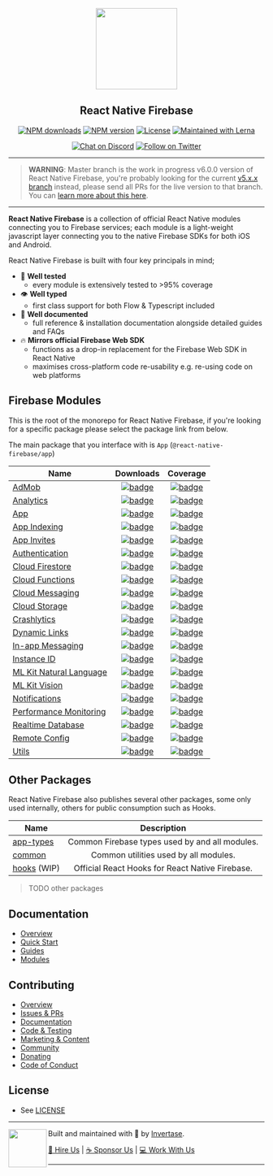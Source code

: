 <p align="center">
  <a href="https://invertase.io/oss/react-native-firebase">
    <img width="160px" src="https://i.imgur.com/JIyBtKW.png"><br/>
  </a>
  <h2 align="center">React Native Firebase</h2>
</p>

<p align="center">
  <a href="https://www.npmjs.com/package/react-native-firebase"><img src="https://img.shields.io/npm/dm/react-native-firebase.svg?style=flat-square" alt="NPM downloads"></a>
  <a href="https://www.npmjs.com/package/react-native-firebase"><img src="https://img.shields.io/npm/v/react-native-firebase.svg?style=flat-square" alt="NPM version"></a>
  <a href="/LICENSE"><img src="https://img.shields.io/npm/l/react-native-firebase.svg?style=flat-square" alt="License"></a>
  <a href="https://lerna.js.org/"><img src="https://img.shields.io/badge/maintained%20with-lerna-cc00ff.svg?style=flat-square" alt="Maintained with Lerna"></a>
</p>

<p align="center">
  <a href="https://invertase.link/discord"><img src="https://img.shields.io/discord/295953187817521152.svg?style=flat-square&colorA=7289da&label=Chat%20on%20Discord" alt="Chat on Discord"></a>
  <a href="https://twitter.com/rnfirebase"><img src="https://img.shields.io/twitter/follow/rnfirebase.svg?style=flat-square&colorA=1da1f2&colorB=&label=Follow%20on%20Twitter" alt="Follow on Twitter"></a>
</p>

---

> **WARNING**: Master branch is the work in progress v6.0.0 version of React Native Firebase, you're probably looking for the current [v5.x.x branch](https://github.com/invertase/react-native-firebase/tree/v5.x.x) instead, please send all PRs for the live version to that branch. You can [learn more about this here](https://invertase.io/blog/react-native-firebase-2019).

---

**React Native Firebase** is a collection of official React Native modules connecting you to Firebase services; each module is a light-weight javascript layer connecting you to the native Firebase SDKs for both iOS and Android.

React Native Firebase is built with four key principals in mind;

- 🧪 **Well tested**
  - every module is extensively tested to >95% coverage
- 👁 **Well typed**
  - first class support for both Flow & Typescript included
- 📄 **Well documented**
  - full reference & installation documentation alongside detailed guides and FAQs
- 🔥 **Mirrors official Firebase Web SDK**
  - functions as a drop-in replacement for the Firebase Web SDK in React Native
  - maximises cross-platform code re-usability e.g. re-using code on web platforms

## Firebase Modules

This is the root of the monorepo for React Native Firebase, if you're looking for a specific package please select the package link from below.

The main package that you interface with is `App` (`@react-native-firebase/app`)

| Name                                                     |                                                                                            Downloads                                                                                            |                                                                Coverage                                                                 |
| -------------------------------------------------------- | :---------------------------------------------------------------------------------------------------------------------------------------------------------------------------------------------: | :-------------------------------------------------------------------------------------------------------------------------------------: |
| [AdMob](/packages/admob)                                 |               [![badge](https://img.shields.io/npm/dm/@react-native-firebase/admob.svg?style=for-the-badge&logo=npm)](https://www.npmjs.com/package/@react-native-firebase/admob)               |               [![badge](https://api.rnfirebase.io/coverage/admob/badge)](https://api.rnfirebase.io/coverage/admob/detail)               |
| [Analytics](/packages/analytics)                         |           [![badge](https://img.shields.io/npm/dm/@react-native-firebase/analytics.svg?style=for-the-badge&logo=npm)](https://www.npmjs.com/package/@react-native-firebase/analytics)           |           [![badge](https://api.rnfirebase.io/coverage/analytics/badge)](https://api.rnfirebase.io/coverage/analytics/detail)           |
| [App](/packages/app)                                     |                 [![badge](https://img.shields.io/npm/dm/@react-native-firebase/app.svg?style=for-the-badge&logo=npm)](https://www.npmjs.com/package/@react-native-firebase/app)                 |                 [![badge](https://api.rnfirebase.io/coverage/app/badge)](https://api.rnfirebase.io/coverage/app/detail)                 |
| [App Indexing](/packages/indexing)                       |            [![badge](https://img.shields.io/npm/dm/@react-native-firebase/indexing.svg?style=for-the-badge&logo=npm)](https://www.npmjs.com/package/@react-native-firebase/indexing)            |            [![badge](https://api.rnfirebase.io/coverage/indexing/badge)](https://api.rnfirebase.io/coverage/indexing/detail)            |
| [App Invites](/packages/invites)                         |             [![badge](https://img.shields.io/npm/dm/@react-native-firebase/invites.svg?style=for-the-badge&logo=npm)](https://www.npmjs.com/package/@react-native-firebase/invites)             |             [![badge](https://api.rnfirebase.io/coverage/invites/badge)](https://api.rnfirebase.io/coverage/invites/detail)             |
| [Authentication](/packages/auth)                         |                [![badge](https://img.shields.io/npm/dm/@react-native-firebase/auth.svg?style=for-the-badge&logo=npm)](https://www.npmjs.com/package/@react-native-firebase/auth)                |                [![badge](https://api.rnfirebase.io/coverage/auth/badge)](https://api.rnfirebase.io/coverage/auth/detail)                |
| [Cloud Firestore](/packages/firestore)                   |           [![badge](https://img.shields.io/npm/dm/@react-native-firebase/firestore.svg?style=for-the-badge&logo=npm)](https://www.npmjs.com/package/@react-native-firebase/firestore)           |           [![badge](https://api.rnfirebase.io/coverage/firestore/badge)](https://api.rnfirebase.io/coverage/firestore/detail)           |
| [Cloud Functions](/packages/functions)                   |           [![badge](https://img.shields.io/npm/dm/@react-native-firebase/functions.svg?style=for-the-badge&logo=npm)](https://www.npmjs.com/package/@react-native-firebase/functions)           |           [![badge](https://api.rnfirebase.io/coverage/functions/badge)](https://api.rnfirebase.io/coverage/functions/detail)           |
| [Cloud Messaging](/packages/messaging)                   |           [![badge](https://img.shields.io/npm/dm/@react-native-firebase/messaging.svg?style=for-the-badge&logo=npm)](https://www.npmjs.com/package/@react-native-firebase/messaging)           |           [![badge](https://api.rnfirebase.io/coverage/messaging/badge)](https://api.rnfirebase.io/coverage/messaging/detail)           |
| [Cloud Storage](/packages/storage)                       |             [![badge](https://img.shields.io/npm/dm/@react-native-firebase/storage.svg?style=for-the-badge&logo=npm)](https://www.npmjs.com/package/@react-native-firebase/storage)             |             [![badge](https://api.rnfirebase.io/coverage/storage/badge)](https://api.rnfirebase.io/coverage/storage/detail)             |
| [Crashlytics](/packages/crashlytics)                     |         [![badge](https://img.shields.io/npm/dm/@react-native-firebase/crashlytics.svg?style=for-the-badge&logo=npm)](https://www.npmjs.com/package/@react-native-firebase/crashlytics)         |         [![badge](https://api.rnfirebase.io/coverage/crashlytics/badge)](https://api.rnfirebase.io/coverage/crashlytics/detail)         |
| [Dynamic Links](/packages/links)                         |               [![badge](https://img.shields.io/npm/dm/@react-native-firebase/links.svg?style=for-the-badge&logo=npm)](https://www.npmjs.com/package/@react-native-firebase/links)               |               [![badge](https://api.rnfirebase.io/coverage/links/badge)](https://api.rnfirebase.io/coverage/links/detail)               |
| [In-app Messaging](/packages/fiam)                       |                [![badge](https://img.shields.io/npm/dm/@react-native-firebase/fiam.svg?style=for-the-badge&logo=npm)](https://www.npmjs.com/package/@react-native-firebase/fiam)                |                [![badge](https://api.rnfirebase.io/coverage/fiam/badge)](https://api.rnfirebase.io/coverage/fiam/detail)                |
| [Instance ID](/packages/iid)                             |                 [![badge](https://img.shields.io/npm/dm/@react-native-firebase/iid.svg?style=for-the-badge&logo=npm)](https://www.npmjs.com/package/@react-native-firebase/iid)                 |                 [![badge](https://api.rnfirebase.io/coverage/iid/badge)](https://api.rnfirebase.io/coverage/iid/detail)                 |
| [ML Kit Natural Language](/packages/ml-natural-language) | [![badge](https://img.shields.io/npm/dm/@react-native-firebase/ml-natural-language.svg?style=for-the-badge&logo=npm)](https://www.npmjs.com/package/@react-native-firebase/ml-natural-language) | [![badge](https://api.rnfirebase.io/coverage/ml-natural-language/badge)](https://api.rnfirebase.io/coverage/ml-natural-language/detail) |
| [ML Kit Vision](/packages/ml-vision)                     |           [![badge](https://img.shields.io/npm/dm/@react-native-firebase/ml-vision.svg?style=for-the-badge&logo=npm)](https://www.npmjs.com/package/@react-native-firebase/ml-vision)           |           [![badge](https://api.rnfirebase.io/coverage/ml-vision/badge)](https://api.rnfirebase.io/coverage/ml-vision/detail)           |
| [Notifications](/packages/notifications)                 |       [![badge](https://img.shields.io/npm/dm/@react-native-firebase/notifications.svg?style=for-the-badge&logo=npm)](https://www.npmjs.com/package/@react-native-firebase/notifications)       |       [![badge](https://api.rnfirebase.io/coverage/notifications/badge)](https://api.rnfirebase.io/coverage/notifications/detail)       |
| [Performance Monitoring](/packages/perf)                 |                [![badge](https://img.shields.io/npm/dm/@react-native-firebase/perf.svg?style=for-the-badge&logo=npm)](https://www.npmjs.com/package/@react-native-firebase/perf)                |                [![badge](https://api.rnfirebase.io/coverage/perf/badge)](https://api.rnfirebase.io/coverage/perf/detail)                |
| [Realtime Database](/packages/database)                  |            [![badge](https://img.shields.io/npm/dm/@react-native-firebase/database.svg?style=for-the-badge&logo=npm)](https://www.npmjs.com/package/@react-native-firebase/database)            |            [![badge](https://api.rnfirebase.io/coverage/database/badge)](https://api.rnfirebase.io/coverage/database/detail)            |
| [Remote Config](/packages/config)                        |              [![badge](https://img.shields.io/npm/dm/@react-native-firebase/config.svg?style=for-the-badge&logo=npm)](https://www.npmjs.com/package/@react-native-firebase/config)              |              [![badge](https://api.rnfirebase.io/coverage/config/badge)](https://api.rnfirebase.io/coverage/config/detail)              |
| [Utils](/packages/utils)                                 |               [![badge](https://img.shields.io/npm/dm/@react-native-firebase/utils.svg?style=for-the-badge&logo=npm)](https://www.npmjs.com/package/@react-native-firebase/utils)               |               [![badge](https://api.rnfirebase.io/coverage/utils/badge)](https://api.rnfirebase.io/coverage/utils/detail)               |

## Other Packages

React Native Firebase also publishes several other packages, some only used internally, others for public consumption such as Hooks.

| Name                             |                   Description                   |
| -------------------------------- | :---------------------------------------------: |
| [app-types](/packages/app-types) | Common Firebase types used by and all modules.  |
| [common](/packages/common)       |      Common utilities used by all modules.      |
| [hooks](/packages/hooks) (WIP)   | Official React Hooks for React Native Firebase. |

> TODO other packages

## Documentation

- [Overview](https://invertase.io/oss/react-native-firebase)
- [Quick Start](https://invertase.io/oss/react-native-firebase/quick-start)
- [Guides](https://invertase.io/oss/react-native-firebase/guides)
- [Modules](https://invertase.io/oss/react-native-firebase/v6)

## Contributing

- [Overview](https://invertase.io/oss/react-native-firebase/contributing)
- [Issues & PRs](https://invertase.io/oss/react-native-firebase/contributing/issues-prs)
- [Documentation](https://invertase.io/oss/react-native-firebase/contributing/documentation)
- [Code & Testing](https://invertase.io/oss/react-native-firebase/contributing/code-testing)
- [Marketing & Content](https://invertase.io/oss/react-native-firebase/contributing/marketing-content)
- [Community](https://invertase.io/oss/react-native-firebase/contributing/community)
- [Donating](https://invertase.io/oss/react-native-firebase/contributing/donating)
- [Code of Conduct](/CODE_OF_CONDUCT.md)

## License

- See [LICENSE](/LICENSE)

---

<p>
  <img align="left" width="75px" src="https://static.invertase.io/assets/invertase-logo-small.png"> 
  <p align="left">  
    Built and maintained with 💛 by <a href="https://invertase.io">Invertase</a>.
  </p>
  <p align="left">  
    <a href="https://invertase.io/hire-us">💼 Hire Us</a> | 
    <a href="https://opencollective.com/react-native-firebase">☕️ Sponsor Us</a> | 
    <a href="https://opencollective.com/jobs">‍💻 Work With Us</a>
  </p>
</p>

---
